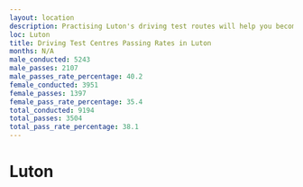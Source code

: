 ```yaml
---
layout: location
description: Practising Luton's driving test routes will help you become more confident in your gear-changing abilities.
loc: Luton
title: Driving Test Centres Passing Rates in Luton
months: N/A
male_conducted: 5243
male_passes: 2107
male_passes_rate_percentage: 40.2
female_conducted: 3951
female_passes: 1397
female_pass_rate_percentage: 35.4
total_conducted: 9194
total_passes: 3504
total_pass_rate_percentage: 38.1
---
```


# Luton
